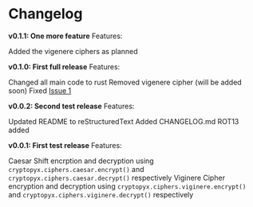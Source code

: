 # Changelog

**v0.1.1: One more feature**
Features:

Added the vigenere ciphers as planned

**v0.1.0: First full release**
Features:

Changed all main code to rust
Removed vigenere cipher (will be added soon)
Fixed [Issue 1](https://github.com/syan212/CryptoPyX/issues/1)

**v0.0.2: Second test release**
Features:

Updated README to reStructuredText
Added CHANGELOG.md
ROT13 added

**v0.0.1: First test release**
Features:

Caesar Shift encrption and decryption using `cryptopyx.ciphers.caesar.encrypt()` and `cryptopyx.ciphers.caesar.decrypt()` respectively
Viginere Cipher encryption and decryption using `cryptopyx.ciphers.viginere.encrypt()` and `cryptopyx.ciphers.viginere.decrypt()` respectively
